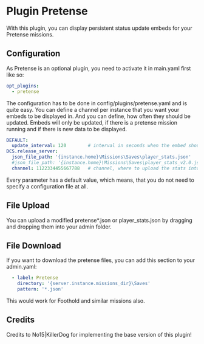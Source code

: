 # Plugin Pretense
With this plugin, you can display persistent status update embeds for your Pretense missions.

## Configuration
As Pretense is an optional plugin, you need to activate it in main.yaml first like so:
```yaml
opt_plugins:
  - pretense
```
The configuration has to be done in config/plugins/pretense.yaml and is quite easy. You can define a channel per 
instance that you want your embeds to be displayed in. And you can define, how often they should be updated. Embeds will 
only be updated, if there is a pretense mission running and if there is new data to be displayed.

```yaml
DEFAULT:
  update_interval: 120        # interval in seconds when the embed should update (default = 120)
DCS.release_server:
  json_file_path: '{instance.home}\Missions\Saves\player_stats.json'        # this is the default
  #json_file_path: '{instance.home}\Missions\Saves\player_stats_v2.0.json'  # use this for Pretense v2.0
  channel: 1122334455667788   # channel, where to upload the stats into (default: Status channel)
```
Every parameter has a default value, which means, that you do not need to specify a configuration file at all.

## File Upload
You can upload a modified pretense*.json or player_stats.json by dragging and dropping them into your admin folder.

## File Download
If you want to download the pretense files, you can add this section to your admin.yaml:
```yaml
  - label: Pretense
    directory: '{server.instance.missions_dir}\Saves'
    pattern: '*.json'
```
This would work for Foothold and similar missions also.

## Credits
Credits to No15|KillerDog for implementing the base version of this plugin!

